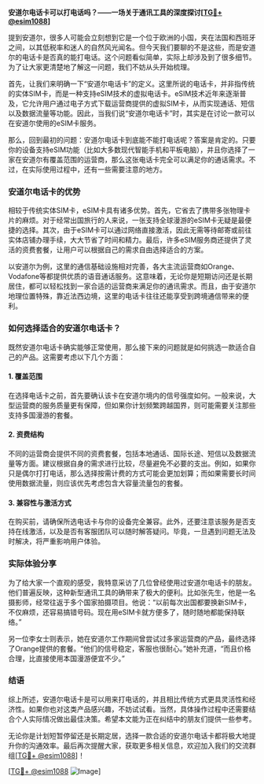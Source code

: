 **安道尔电话卡可以打电话吗？——一场关于通讯工具的深度探讨[[TG💪+ @esim1088](https://t.me/s/esim1088)]**

提到安道尔，很多人可能会立刻想到它是一个位于欧洲的小国，夹在法国和西班牙之间，以其低税率和迷人的自然风光闻名。但今天我们要聊的不是这些，而是安道尔的电话卡是否真的能打电话。这个问题看似简单，实际上却涉及到了很多细节。为了让大家更清楚地了解这一问题，我们不妨从头开始梳理。

首先，让我们来明确一下“安道尔电话卡”的定义。这里所说的电话卡，并非指传统的实体SIM卡，而是一种支持eSIM技术的虚拟电话卡。eSIM技术近年来逐渐普及，它允许用户通过电子方式下载运营商提供的虚拟SIM卡，从而实现通话、短信以及数据流量等功能。因此，当我们说“安道尔电话卡”时，其实是在讨论一款可以在安道尔使用的eSIM卡服务。

那么，回到最初的问题：安道尔电话卡到底能不能打电话呢？答案是肯定的。只要你的设备支持eSIM功能（比如大多数现代智能手机和平板电脑），并且你选择了一家在安道尔有覆盖范围的运营商，那么这张电话卡完全可以满足你的通话需求。不过，在实际使用过程中，还有一些需要注意的地方。

### 安道尔电话卡的优势

相较于传统实体SIM卡，eSIM卡具有诸多优势。首先，它省去了携带多张物理卡片的麻烦。对于经常出国旅行的人来说，一张支持全球漫游的eSIM卡无疑是最便捷的选择。其次，由于eSIM卡可以通过网络直接激活，因此无需等待邮寄或前往实体店铺办理手续，大大节省了时间和精力。最后，许多eSIM服务商还提供了灵活的资费套餐，让用户可以根据自己的需求自由选择适合的方案。

以安道尔为例，这里的通信基础设施相对完善，各大主流运营商如Orange、Vodafone等都提供优质的语音通话服务。这意味着，无论你是短期访问还是长期居住，都可以轻松找到一家合适的运营商来满足你的通讯需求。而且，由于安道尔地理位置特殊，靠近法西边境，这里的电话卡往往还能享受到跨境通信带来的便利。

### 如何选择适合的安道尔电话卡？

既然安道尔电话卡确实能够正常使用，那么接下来的问题就是如何挑选一款适合自己的产品。这需要考虑以下几个方面：

#### 1. **覆盖范围**
   在选择电话卡之前，首先要确认该卡在安道尔境内的信号强度如何。一般来说，大型运营商的服务质量更有保障，但如果你计划频繁跨越国界，则可能需要关注那些支持多国漫游的套餐。

#### 2. **资费结构**
   不同的运营商会提供不同的资费套餐，包括本地通话、国际长途、短信以及数据流量等方面。建议根据自身的需求进行比较，尽量避免不必要的支出。例如，如果你只是偶尔打打电话，那么选择按需计费的方式可能会更加划算；而如果需要长时间使用数据流量，则应该优先考虑包含大容量流量包的套餐。

#### 3. **兼容性与激活方式**
   在购买前，请确保所选电话卡与你的设备完全兼容。此外，还要注意该服务是否支持在线激活，以及是否有客服团队可以随时解答疑问。毕竟，一旦遇到问题无法及时解决，将严重影响用户体验。

### 实际体验分享

为了给大家一个直观的感受，我特意采访了几位曾经使用过安道尔电话卡的朋友。他们普遍反映，这种新型通讯工具的确带来了极大的便利。比如张先生，他是一名摄影师，经常往返于多个国家拍摄项目。他说：“以前每次出国都要换新SIM卡，不仅麻烦，还容易搞错号码。现在用eSIM卡就方便多了，随时随地都能保持联络。”

另一位李女士则表示，她在安道尔工作期间曾尝试过多家运营商的产品，最终选择了Orange提供的套餐。“他们的信号稳定，客服也很耐心。”她补充道，“而且价格合理，比直接使用本国漫游便宜不少。”

### 结语

综上所述，安道尔电话卡是可以用来打电话的，并且相比传统方式更具灵活性和经济性。如果你也对这类产品感兴趣，不妨试试看。当然，具体操作过程中还需要结合个人实际情况做出最佳决策。希望本文能为正在纠结中的朋友们提供一些参考。

无论你是计划短暂停留还是长期定居，选择一款合适的安道尔电话卡都将极大地提升你的沟通效率。最后再次提醒大家，获取更多相关信息，欢迎加入我们的交流群组[[TG💪+ @esim1088](https://t.me/s/esim1088)]！

[[TG💪+ @esim1088](https://t.me/s/esim1088) ![Image](https://i.postimg.cc/4NQfJmqS/Snipaste-2025-05-13-00-14-12.png)]